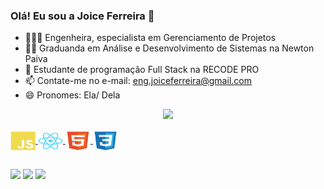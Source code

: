 ### Olá! Eu sou a Joice Ferreira 👋

- 👩🏾‍🎓 Engenheira, especialista em Gerenciamento de Projetos
- 👩‍💻 Graduanda em Análise e Desenvolvimento de Sistemas na Newton Paiva
- 🌱 Estudante de programação Full Stack na RECODE PRO
- 📫 Contate-me no e-mail: eng.joiceferreira@gmail.com
- 😄 Pronomes: Ela/ Dela

<div align="center">
  <a href="https://github.com/Joicerodriguesferreira">
  <img height="150em" src="https://github-readme-stats.vercel.app/api/top-langs/?username=Joicerodriguesferreira&layout=compact&langs_count=7&theme=dracula"/>
</div>
<div style="display: inline_block"><br>
  <img align="center" alt="imagem-Js" height="30" width="40" src="https://raw.githubusercontent.com/devicons/devicon/master/icons/javascript/javascript-plain.svg">
  <img align="center" alt="imagem-React" height="30" width="40" src="https://raw.githubusercontent.com/devicons/devicon/master/icons/react/react-original.svg">
  <img align="center" alt="imagem-HTML" height="30" width="40" src="https://raw.githubusercontent.com/devicons/devicon/master/icons/html5/html5-original.svg">
  <img align="center" alt="imagem-CSS" height="30" width="40" src="https://raw.githubusercontent.com/devicons/devicon/master/icons/css3/css3-original.svg">

</div>
  
 ##
  
  <div> 
  <a href="https://instagram.com/rodriguesjoice" target="_blank"><img src="https://img.shields.io/badge/-Instagram-%23E4405F?style=for-the-badge&logo=instagram&logoColor=white" target="_blank"></a>
  <a href = "mailto:eng.joiceferreira@gmail.com"><img src="https://img.shields.io/badge/-Gmail-%23333?style=for-the-badge&logo=gmail&logoColor=white" target="_blank"></a>
  <a href="https://www.linkedin.com/in/joice-rodrigues-ferreira-1694a61b9/" target="_blank"><img src="https://img.shields.io/badge/-LinkedIn-%230077B5?style=for-the-badge&logo=linkedin&logoColor=white" target="_blank"></a> 
  
  
